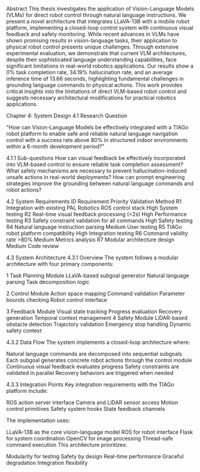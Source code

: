 Abstract
This thesis investigates the application of Vision-Language Models (VLMs) for direct robot control through natural language instructions. We present a novel architecture that integrates LLaVA-13B with a mobile robot platform, implementing a closed-loop control system with continuous visual feedback and safety monitoring. While recent advances in VLMs have shown promising results in vision-language tasks, their application to physical robot control presents unique challenges. Through extensive experimental evaluation, we demonstrate that current VLM architectures, despite their sophisticated language understanding capabilities, face significant limitations in real-world robotics applications. Our results show a 0% task completion rate, 34.19% hallucination rate, and an average inference time of 13.66 seconds, highlighting fundamental challenges in grounding language commands to physical actions. This work provides critical insights into the limitations of direct VLM-based robot control and suggests necessary architectural modifications for practical robotics applications.

Chapter 4: System Design
4.1 Research Question

"How can Vision-Language Models be effectively integrated with a TIAGo robot platform to enable safe and reliable natural language navigation control with a success rate above 80% in structured indoor environments within a 6-month development period?"

4.1.1 Sub-questions
How can visual feedback be effectively incorporated into VLM-based control to ensure reliable task completion assessment?
What safety mechanisms are necessary to prevent hallucination-induced unsafe actions in real-world deployments?
How can prompt engineering strategies improve the grounding between natural language commands and robot actions?

4.2 System Requirements
ID	Requirement	Priority	Validation Method
R1	Integration with existing PAL Robotics ROS control stack	High	System testing
R2	Real-time visual feedback processing (<2s)	High	Performance testing
R3	Safety constraint validation for all commands	High	Safety testing
R4	Natural language instruction parsing	Medium	User testing
R5	TIAGo robot platform compatibility	High	Integration testing
R6	Command validity rate >80%	Medium	Metrics analysis
R7	Modular architecture design	Medium	Code review


4.3 System Architecture
4.3.1 Overview
The system follows a modular architecture with four primary components:

1 Task Planning Module
LLaVA-based subgoal generator
Natural language parsing
Task decomposition logic

2 Control Module
Action space mapping
Command validation
Parameter bounds checking
Robot control interface

3 Feedback Module
Visual state tracking
Progress evaluation
Recovery generation
Temporal context management
4 Safety Module
LiDAR-based obstacle detection
Trajectory validation
Emergency stop handling
Dynamic safety context

4.3.2 Data Flow
The system implements a closed-loop architecture where:

Natural language commands are decomposed into sequential subgoals
Each subgoal generates concrete robot actions through the control module
Continuous visual feedback evaluates progress
Safety constraints are validated in parallel
Recovery behaviors are triggered when needed

4.3.3 Integration Points
Key integration requirements with the TIAGo platform include:

ROS action server interface
Camera and LiDAR sensor access
Motion control primitives
Safety system hooks
State feedback channels

The implementation uses:

LLaVA-13B as the core vision-language model
ROS for robot interface
Flask for system coordination
OpenCV for image processing
Thread-safe command execution
This architecture prioritizes:

Modularity for testing
Safety by design
Real-time performance
Graceful degradation
Integration flexibility